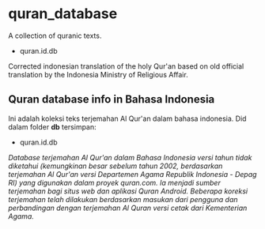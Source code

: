 # quran_database
A collection of quranic texts.

* quran.id.db

Corrected indonesian translation of the holy Qur'an based on old official translation by the Indonesia Ministry of Religious Affair.

## Quran database info in Bahasa Indonesia
Ini adalah koleksi teks terjemahan Al Qur'an dalam bahasa indonesia. Did dalam folder **db** tersimpan:
* quran.id.db 

_Database terjemahan Al Qur'an dalam Bahasa Indonesia versi tahun tidak diketahui (kemungkinan besar sebelum tahun 2002, berdasarkan terjemahan Al Qur'an versi Departemen Agama Republik Indonesia - Depag RI) yang digunakan dalam proyek quran.com. Ia menjadi sumber terjemahan bagi situs web dan aplikasi Quran Android. Beberapa koreksi terjemahan telah dilakukan berdasarkan masukan dari pengguna dan perbandingan dengan terjemahan Al Quran versi cetak dari Kementerian Agama._
